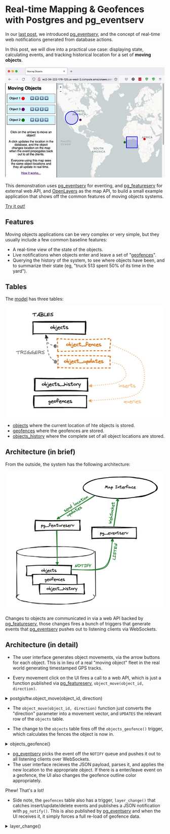 # Real-time Mapping & Geofences with Postgres and pg_eventserv

In our [last post](https://www.crunchydata.com/blog/real-time-database-events-with-pg_eventserv), we introduced [pg_eventserv](https://github.com/crunchydata/pg_eventserv), and the concept of real-time web notifications generated from database actions.

In this post, we will dive into a practical use case: displaying state, calculating events, and tracking historical location for a set of **moving objects**.

![Screenshot](moving-object.jpg)

This demonstration uses [pg_eventserv](https://github.com/crunchydata/pg_eventserv) for eventing, and [pg_featureserv](https://github.com/crunchydata/pg_featureserv) for external web API, and [OpenLayers](https://openlayers.org) as the map API, to build a small example application that shows off the common features of moving objects systems.

[Try it out!](http://s3.cleverelephant.ca/mo/moving-objects.html)

## Features

Moving objects applications can be very complex or very simple, but they usually include a few common baseline features:

* A real-time view of the state of the objects.
* Live notifications when objects enter and leave a set of "[geofences](https://en.wikipedia.org/wiki/Geo-fence)".
* Querying the history of the system, to see where objects have been, and to summarize their state (eg, "truck 513 spent 50% of its time in the yard").


## Tables

The [model](https://github.com/CrunchyData/pg_eventserv/blob/main/examples/moving-objects/moving-objects.sql) has three tables:

![Tables](moving-tables.jpg)

* [objects](https://github.com/CrunchyData/pg_eventserv/blob/main/examples/moving-objects/moving-objects.sql#L29-L36) where the current location of hte objects is stored.
* [geofences](https://github.com/CrunchyData/pg_eventserv/blob/main/examples/moving-objects/moving-objects.sql#L68-L73) where the geofences are stored.
* [objects_history](https://github.com/CrunchyData/pg_eventserv/blob/main/examples/moving-objects/moving-objects.sql#L68-L73) where the complete set of all object locations are stored.


## Architecture (in brief)

From the outside, the system has the following architecture:

![Architecture](moving-architecture.jpg)

Changes to objects are communicated in via a web API backed by [pg_featureserv](https://github.com/crunchydata/pg_featureserv), those changes fires a bunch of triggers that generate events that [pg_eventserv](https://github.com/crunchydata/pg_eventserv) pushes out to listening clients via WebSockets.


## Architecture (in detail)

* The user interface generates object movements, via the arrow buttons for each object. This is in lieu of a real "moving object" fleet in the real world generating timestamped GPS tracks.

* Every movement click on the UI fires a call to a web API, which is just a function published via [pg_featureserv](https://github.com/crunchydata/pg_featureserv), `object_move(object_id, direction)`.

<details><summary>postgisftw.object_move(object_id, direction)</summary>

```sql
CREATE OR REPLACE FUNCTION postgisftw.object_move(
    move_id integer, direction text)
RETURNS TABLE(id integer, geog geography)
AS $$
DECLARE
  xoff real = 0.0;
  yoff real = 0.0;
  step real = 2.0;
BEGIN

  yoff := CASE
    WHEN direction = 'up' THEN 1 * step
    WHEN direction = 'down' THEN -1 * step
    ELSE 0.0 END;

  xoff := CASE
    WHEN direction = 'left' THEN -1 * step
    WHEN direction = 'right' THEN 1 * step
    ELSE 0.0 END;

  RETURN QUERY UPDATE moving.objects mo
    SET geog = ST_Translate(mo.geog::geometry, xoff, yoff)::geography,
        ts = now()
    WHERE mo.id = move_id
    RETURNING mo.id, mo.geog;

END;
$$
LANGUAGE 'plpgsql' VOLATILE;
```

</details>

* The `object_move(object_id, direction)` function just converts the "direction" parameter into a movement vector, and `UPDATES` the relevant row of the `objects` table.

* The change to the `objects` table fires off the `objects_geofence()` trigger, which calculates the fences the object is now in.

<details><summary>objects_geofence()</summary>
```sql
CREATE FUNCTION objects_geofence() RETURNS trigger AS $$
    DECLARE
        fences_new integer[];
    BEGIN
        -- Add the current geofence state to the input
        -- tuple every time.
        SELECT coalesce(array_agg(id), ARRAY[]::integer[])
            INTO fences_new
            FROM moving.geofences
            WHERE ST_Intersects(geofences.geog, new.geog);

        RAISE DEBUG 'fences_new %', fences_new;
        -- Ensure geofence state gets saved
        NEW.fences := fences_new;
        RETURN NEW;
    END;
$$ LANGUAGE 'plpgsql';
```
</details>

* The change to the `objects` table **then** fires off the `objects_update()` trigger, which:
  * Compares the current set of geofences to the previous set, and thus detects any enter/leave events.
  * Adds the new location of the object to the `objects_history` tracking table.
  * Composes the new location and any geofence events into a JSON object and puts it into the "objects" `NOTIFY` queue using `pg_notify()`.
  
<details><summary>objects_update()</summary>
```sql
CREATE FUNCTION objects_update() RETURNS trigger AS $$
    DECLARE
        channel text := 'objects';
        fences_old integer[];
        fences_entered integer[];
        fences_left integer[];
        events_json jsonb;
        location_json jsonb;
        payload_json jsonb;
    BEGIN
        -- Place a copy of the value into the history table
        INSERT INTO moving.objects_history (id, geog, ts, props)
            VALUES (NEW.id, NEW.geog, NEW.ts, NEW.props);

        -- Clean up any nulls
        fences_old := coalesce(OLD.fences, ARRAY[]::integer[]);
        RAISE DEBUG 'fences_old %', fences_old;

        -- Compare to previous fences state
        fences_entered = NEW.fences - fences_old;
        fences_left = fences_old - NEW.fences;

        RAISE DEBUG 'fences_entered %', fences_entered;
        RAISE DEBUG 'fences_left %', fences_left;

        -- Form geofence events into JSON for notify payload
        WITH r AS (
        SELECT 'entered' AS action,
            g.id AS geofence_id,
            g.label AS geofence_label
        FROM moving.geofences g
        WHERE g.id = ANY(fences_entered)
        UNION
        SELECT 'left' AS action,
            g.id AS geofence_id,
            g.label AS geofence_label
        FROM moving.geofences g
        WHERE g.id = ANY(fences_left)
        )
        SELECT json_agg(row_to_json(r))
        INTO events_json
        FROM r;

        -- Form notify payload
        SELECT json_build_object(
            'type', 'objectchange',
            'object_id', NEW.id,
            'events', events_json,
            'location', json_build_object(
                'longitude', ST_X(NEW.geog::geometry),
                'latitude', ST_Y(NEW.geog::geometry)),
            'ts', NEW.ts,
            'color', NEW.color,
            'props', NEW.props)
        INTO payload_json;

        RAISE DEBUG '%', payload_json;

        -- Send the payload out on the channel
        PERFORM (
            SELECT pg_notify(channel, payload_json::text)
        );

        RETURN NEW;
    END;
$$ LANGUAGE 'plpgsql';
```
</details>


* [pg_eventserv](https://github.com/crunchydata/pg_eventserv) picks the event off the `NOTIFY` queue and pushes it out to all listening clients over WebSockets.
* The user interface recieves the JSON payload, parses it, and applies the new location to the appropriate object. If there is a enter/leave event on a geofence, the UI also changes the geofence outline color appropriately.

Phew! That's a lot!

* Side note, the `geofences` table also has a trigger, `layer_change()` that catches insert/update/delete events and publishes a JSON notification with `pg_notify()`. This is also published by [pg_eventserv](https://github.com/crunchydata/pg_eventserv) and when the UI receives it, it simply forces a full re-load of geofence data.

<details><summary>layer_change()</summary>
```sql
CREATE FUNCTION layer_change() RETURNS trigger AS $$
    DECLARE
        layer_change_json json;
        channel text := 'objects';
    BEGIN
        -- Tell the client what layer changed and how
        SELECT json_build_object(
            'type', 'layerchange',
            'layer', TG_TABLE_NAME::text,
            'change', TG_OP)
          INTO layer_change_json;

        RAISE DEBUG 'layer_change %', layer_change_json;
        PERFORM (
            SELECT pg_notify(channel, layer_change_json::text)
        );
        RETURN NEW;
    END;
$$ LANGUAGE 'plpgsql';
```
</details>

OK, all done.


## Trying It Out Yourself

All the code and instructions are available in the [moving objects example](https://github.com/CrunchyData/pg_eventserv/blob/main/examples/moving-objects/README.md) of `pg_eventserv`.


## Conclusion

* Moving objects are a classic case of "system state stored in the database".
* PostgreSQL provides the LISTEN/NOTIFY system to update clients about real-time changes.
* The pg_eventserv service allows you to push LISTEN/NOTIFY events further out to any WebSockets client and generate a moving object map.
* Because the state is managed in the database, storing the **historical state** of the system is trivially easy.

